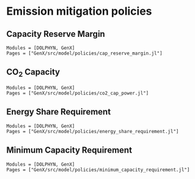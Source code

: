 # Emission mitigation policies
## Capacity Reserve Margin
```@autodocs
Modules = [DOLPHYN, GenX]
Pages = ["GenX/src/model/policies/cap_reserve_margin.jl"]
```

## CO$_2$ Capacity
```@autodocs
Modules = [DOLPHYN, GenX]
Pages = ["GenX/src/model/policies/co2_cap_power.jl"]
```

## Energy Share Requirement
```@autodocs
Modules = [DOLPHYN, GenX]
Pages = ["GenX/src/model/policies/energy_share_requirement.jl"]
```

## Minimum Capacity Requirement
```@autodocs
Modules = [DOLPHYN, GenX]
Pages = ["GenX/src/model/policies/minimum_capacity_requirement.jl"]
```
